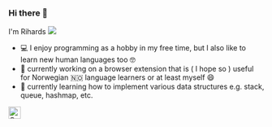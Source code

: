 ### Hi there 👋
I'm Rihards
![](https://github.githubassets.com/images/mona-whisper.gif)
- 💻 I enjoy programming as a hobby in my free time, but I also like to learn new human languages too 🤓
- 🔭 currently working on a browser extension that is ( I hope so ) useful for Norwegian 🇳🇴 language learners or at least myself 😄
- 🌱 currently learning how to implement various data structures e.g. stack, queue, hashmap, etc.
<a href="https://www.linkedin.com/in/kubilisr/" title="Get in touch with me on LinkedIn">
  <img
    width="24"
    alt="Get in touch with me on LinkedIn"
    src="https://raw.githubusercontent.com/kubilisr/kubilisr.github.io/9bd3ecba0c97a919d9bb864cd3cb00684f510eb7/svg/linkedin.svg"
  /></a>

<!--
**wolf3d/wolf3d** is a ✨ _special_ ✨ repository because its `README.md` (this file) appears on your GitHub profile.

Here are some ideas to get you started:

- 🔭 I’m currently working on a browser extension that is ( I hope so ) useful for Norwegian language learners
- 🌱 I’m currently learning how to implement various data structures e.g. stack, queue, hashmap, etc.
- 👯 I’m looking to collaborate on ...
- 🤔 I’m looking for help with ...
- 💬 Ask me about ...
- 📫 How to reach me: ...
- 😄 Pronouns: ...
- ⚡ Fun fact: ...
-->

